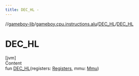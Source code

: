 ```yaml
---
title: DEC_HL -
---
```

//[gameboy-lib](../../index.md)/[gameboy.cpu.instructions.alu](../index.md)/[DEC_HL](index.md)/[DEC_HL](-d-e-c_-h-l.md)



# DEC_HL  
[jvm]  
Content  
fun [DEC_HL](-d-e-c_-h-l.md)(registers: [Registers](../../gameboy.cpu/-registers/index.md), mmu: [Mmu](../../gameboy.memory/-mmu/index.md))  



